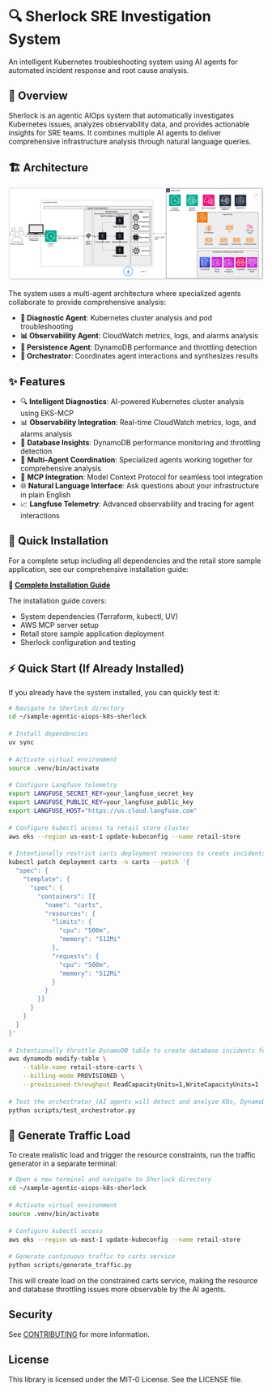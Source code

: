 # 🔍 Sherlock SRE Investigation System

An intelligent Kubernetes troubleshooting system using AI agents for automated incident response and root cause analysis.

## 🎯 Overview

Sherlock is an agentic AIOps system that automatically investigates Kubernetes issues, analyzes observability data, and provides actionable insights for SRE teams. It combines multiple AI agents to deliver comprehensive infrastructure analysis through natural language queries.

## 🏗️ Architecture

![Architecture](docs/sherlock-arc.png)

The system uses a multi-agent architecture where specialized agents collaborate to provide comprehensive analysis:

- **🔧 Diagnostic Agent**: Kubernetes cluster analysis and pod troubleshooting
- **📊 Observability Agent**: CloudWatch metrics, logs, and alarms analysis  
- **💾 Persistence Agent**: DynamoDB performance and throttling detection
- **🎯 Orchestrator**: Coordinates agent interactions and synthesizes results

## ✨ Features

- 🔍 **Intelligent Diagnostics**: AI-powered Kubernetes cluster analysis using EKS-MCP
- 📊 **Observability Integration**: Real-time CloudWatch metrics, logs, and alarms analysis  
- 💾 **Database Insights**: DynamoDB performance monitoring and throttling detection
- 🤖 **Multi-Agent Coordination**: Specialized agents working together for comprehensive analysis
- 🔗 **MCP Integration**: Model Context Protocol for seamless tool integration
- 🌐 **Natural Language Interface**: Ask questions about your infrastructure in plain English
- 📈 **Langfuse Telemetry**: Advanced observability and tracing for agent interactions

## 🚀 Quick Installation

For a complete setup including all dependencies and the retail store sample application, see our comprehensive installation guide:

**📖 [Complete Installation Guide](INSTALLATION.md)**

The installation guide covers:
- System dependencies (Terraform, kubectl, UV)
- AWS MCP server setup
- Retail store sample application deployment
- Sherlock configuration and testing

## ⚡ Quick Start (If Already Installed)

If you already have the system installed, you can quickly test it:

```bash
# Navigate to Sherlock directory
cd ~/sample-agentic-aiops-k8s-sherlock

# Install dependencies
uv sync

# Activate virtual environment
source .venv/bin/activate

# Configure Langfuse telemetry
export LANGFUSE_SECRET_KEY=your_langfuse_secret_key
export LANGFUSE_PUBLIC_KEY=your_langfuse_public_key
export LANGFUSE_HOST="https://us.cloud.langfuse.com"

# Configure kubectl access to retail store cluster
aws eks --region us-east-1 update-kubeconfig --name retail-store

# Intentionally restrict carts deployment resources to create incidents for AI agent demonstration
kubectl patch deployment carts -n carts --patch '{
  "spec": {
    "template": {
      "spec": {
        "containers": [{
          "name": "carts",
          "resources": {
            "limits": {
              "cpu": "500m",
              "memory": "512Mi"
            },
            "requests": {
              "cpu": "500m", 
              "memory": "512Mi"
            }
          }
        }]
      }
    }
  }
}'

# Intentionally throttle DynamoDB table to create database incidents for AI agent demonstration
aws dynamodb modify-table \
    --table-name retail-store-carts \
    --billing-mode PROVISIONED \
    --provisioned-throughput ReadCapacityUnits=1,WriteCapacityUnits=1

# Test the orchestrator (AI agents will detect and analyze K8s, DynamoDB constraints and traffic patterns)
python scripts/test_orchestrator.py
```

## 🚦 Generate Traffic Load

To create realistic load and trigger the resource constraints, run the traffic generator in a separate terminal:

```bash
# Open a new terminal and navigate to Sherlock directory
cd ~/sample-agentic-aiops-k8s-sherlock

# Activate virtual environment
source .venv/bin/activate

# Configure kubectl access
aws eks --region us-east-1 update-kubeconfig --name retail-store

# Generate continuous traffic to carts service
python scripts/generate_traffic.py
```

This will create load on the constrained carts service, making the resource and database throttling issues more observable by the AI agents.


## Security

See [CONTRIBUTING](CONTRIBUTING.md#security-issue-notifications) for more information.

## License

This library is licensed under the MIT-0 License. See the LICENSE file.
